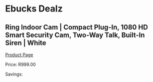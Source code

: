 
# Ebucks Dealz
## Ring Indoor Cam | Compact Plug-In, 1080 HD Smart Security Cam, Two-Way Talk, Built-In Siren | White
[Product Page](https://www.ebucks.com/web/shop/productSelected.do?prodId=1170915521&catId=1170874557)

Price: R999.00

Savings: 


	